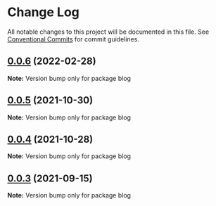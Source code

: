 # Change Log

All notable changes to this project will be documented in this file.
See [Conventional Commits](https://conventionalcommits.org) for commit guidelines.

## [0.0.6](https://github.com/alphawq/vuepress-plugin-posts-encrypt/compare/v0.0.5...v0.0.6) (2022-02-28)

**Note:** Version bump only for package blog





## [0.0.5](https://github.com/alphawq/vuepress-plugin-posts-encrypt/compare/v0.0.4...v0.0.5) (2021-10-30)

**Note:** Version bump only for package blog





## [0.0.4](https://github.com/alphawq/vuepress-plugin-posts-encrypt/compare/v0.0.3...v0.0.4) (2021-10-28)

**Note:** Version bump only for package blog





## [0.0.3](https://github.com/alphawq/vuepress-plugin-posts-encrypt/compare/v0.0.2...v0.0.3) (2021-09-15)

**Note:** Version bump only for package blog
